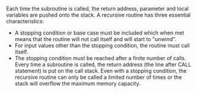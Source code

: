 Each time the subroutine is called, the return address, parameter and local variables are pushed onto the stack. A recursive routine has three essential characteristics:
- A stopping condition or base case must be included which when met means that the routine will not call itself and will start to "unwind".
- For input values other than the stopping condition, the routine must call itself.
- The stopping condition must be reached after a finite number of calls.
Every time a subroutine is called, the return address (the line after CALL statement) is put on the call stack. Even with a stopping condition, the recursive routine can only be called a limited number of times or the stack will overflow the maximum memory capacity.